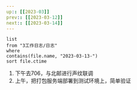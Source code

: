 ```yaml
---
up:: [[2023-03]]
prev:: [[2023-03-12]]
next:: [[2023-03-14]]
---
```


```dataview
list
from "3工作日志/日志"
where
contains(file.name, "2023-03-13-")
sort file.ctime
```

1. 下午去706，与北邮进行声纹联调
2. 上午，把打包服务端部署到测试环境上，简单验证